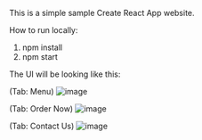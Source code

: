 
This is a simple sample Create React App website.

How to run locally:
1. npm install
2. npm start

The UI will be looking like this: 

(Tab: Menu)
![image](https://user-images.githubusercontent.com/53967791/160085910-6aa91010-5790-4067-af01-db4688c07ccd.png)


(Tab: Order Now)
![image](https://user-images.githubusercontent.com/53967791/160086076-8cdabaf6-5bf3-4c45-b1c5-bba84f3a2e1f.png)


(Tab: Contact Us)
![image](https://user-images.githubusercontent.com/53967791/160086145-5064fb1a-ffca-4f0d-9e7a-1cc932d5fb0a.png)



